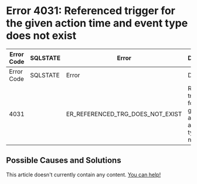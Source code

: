 
# Error 4031: Referenced trigger for the given action time and event type does not exist


| Error Code | SQLSTATE | Error | Description |
| --- | --- | --- | --- |
| Error Code | SQLSTATE | Error | Description |
| 4031 |  | ER_REFERENCED_TRG_DOES_NOT_EXIST | Referenced trigger '%s' for the given action time and event type does not exist |




## Possible Causes and Solutions


This article doesn't currently contain any content. [You can help!](/kb/en/writing-and-editing-knowledge-base-articles/)

